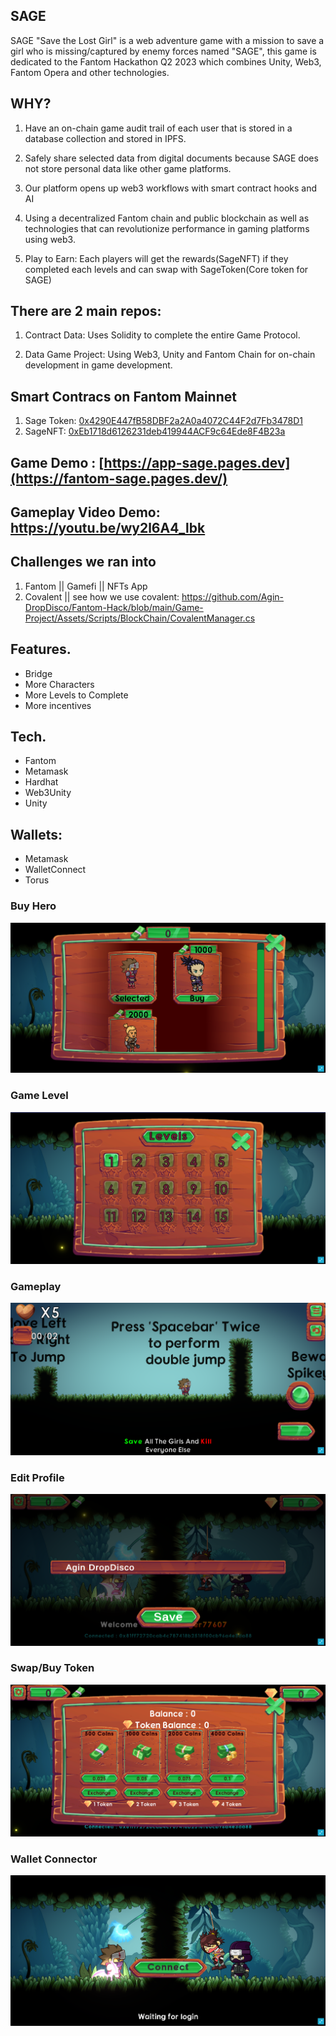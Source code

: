 ## SAGE
SAGE "Save the Lost Girl" is a web adventure game with a mission to save a girl who is missing/captured by enemy forces named "SAGE", this game is dedicated to the Fantom Hackathon Q2 2023 which combines Unity, Web3, Fantom Opera and other technologies.

## WHY?
1. Have an on-chain game audit trail of each user that is stored in a database collection and stored in IPFS.

2. Safely share selected data from digital documents because SAGE does not store personal data like other game platforms.

3. Our platform opens up web3 workflows with smart contract hooks and AI

4. Using a decentralized Fantom chain and public blockchain as well as technologies that can revolutionize performance in gaming platforms using web3.

5. Play to Earn: Each players will get the rewards(SageNFT) if they completed each levels and can swap with SageToken(Core token for SAGE)

## There are 2 main repos:
1. Contract Data: Uses Solidity to complete the entire Game Protocol.

2. Data Game Project: Using Web3, Unity and Fantom Chain for on-chain development in game development.

## Smart Contracs on Fantom Mainnet
1. Sage Token: [0x4290E447fB58DBF2a2A0a4072C44F2d7Fb3478D1](https://ftmscan.com/address/0x4290E447fB58DBF2a2A0a4072C44F2d7Fb3478D1)
2. SageNFT: [0xEb1718d6126231deb419944ACF9c64Ede8F4B23a](https://ftmscan.com/address/0xEb1718d6126231deb419944ACF9c64Ede8F4B23a)


## Game Demo : [https://app-sage.pages.dev](https://fantom-sage.pages.dev/)
## Gameplay Video Demo: https://youtu.be/wy2l6A4_lbk



## Challenges we ran into
1. Fantom || Gamefi || NFTs App
2. Covalent ||  see how we use covalent: https://github.com/Agin-DropDisco/Fantom-Hack/blob/main/Game-Project/Assets/Scripts/BlockChain/CovalentManager.cs

## Features.
- Bridge
- More Characters
- More Levels to Complete
- More incentives

## Tech.
- Fantom
- Metamask
- Hardhat
- Web3Unity
- Unity

## Wallets:
- Metamask
- WalletConnect
- Torus

### Buy Hero
<p align ="center">
<img src="./images/buy_hero.png">
</p>

### Game Level
<p align ="center">
<img src="./images/game_level.png">
</p>

### Gameplay
<p align ="center">
<img src="./images/gameplay.png">
</p>

### Edit Profile
<p align ="center">
<img src="./images/profile_edit.png">
</p>

### Swap/Buy Token
<p align ="center">
<img src="./images/swap.png">
</p>

### Wallet Connector
<p align ="center">
<img src="./images/wallet_connect.png">
</p>
